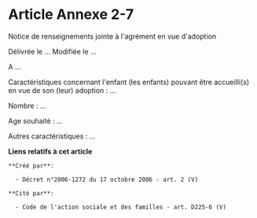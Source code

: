 # Article Annexe 2-7

Notice de renseignements jointe à l'agrément en vue d'adoption

Délivrée le ... Modifiée le ...

A ...

Caractéristiques concernant l'enfant (les enfants) pouvant être accueilli(s) en vue de son (leur) adoption : ...

Nombre : ...

Age souhaité : ...

Autres caractéristiques : ...

**Liens relatifs à cet article**

	**Créé par**:

	  - Décret n°2006-1272 du 17 octobre 2006 - art. 2 (V)

	**Cité par**:

	  - Code de l'action sociale et des familles - art. D225-6 (V)
